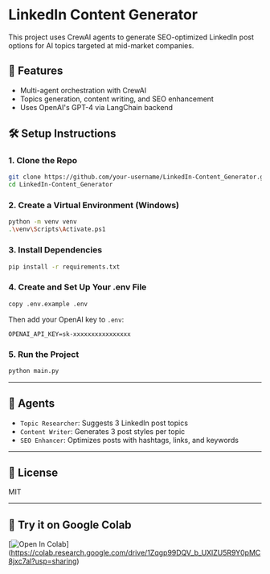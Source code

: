 # LinkedIn Content Generator

This project uses CrewAI agents to generate SEO-optimized LinkedIn post options for AI topics targeted at mid-market companies.

## 🚀 Features

- Multi-agent orchestration with CrewAI
- Topics generation, content writing, and SEO enhancement
- Uses OpenAI's GPT-4 via LangChain backend

## 🛠️ Setup Instructions

### 1. Clone the Repo

```bash
git clone https://github.com/your-username/LinkedIn-Content_Generator.git
cd LinkedIn-Content_Generator
```

### 2. Create a Virtual Environment (Windows)

```bash
python -m venv venv
.\venv\Scripts\Activate.ps1
```

### 3. Install Dependencies

```bash
pip install -r requirements.txt
```

### 4. Create and Set Up Your .env File

```bash
copy .env.example .env
```

Then add your OpenAI key to `.env`:

```
OPENAI_API_KEY=sk-xxxxxxxxxxxxxxxx
```

### 5. Run the Project

```bash
python main.py
```

---

## 🧠 Agents

- `Topic Researcher`: Suggests 3 LinkedIn post topics
- `Content Writer`: Generates 3 post styles per topic
- `SEO Enhancer`: Optimizes posts with hashtags, links, and keywords

---

## 📄 License

MIT

---

## 🧪 Try it on Google Colab

[![Open In Colab](https://colab.research.google.com/assets/colab-badge.svg)]
(https://colab.research.google.com/drive/1Zqgp99DQV_b_UXlZU5R9Y0pMC8jxc7al?usp=sharing)
